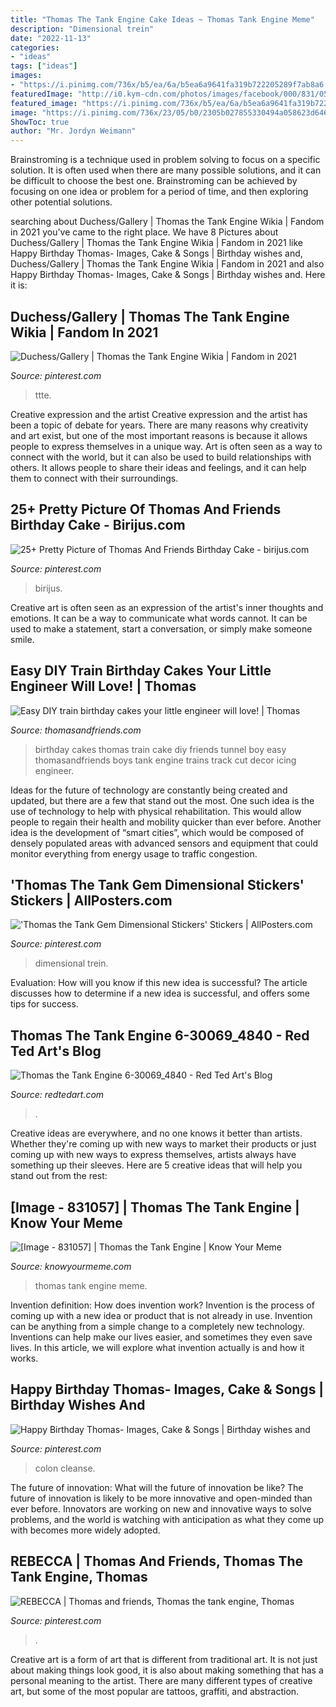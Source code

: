 ```yaml
---
title: "Thomas The Tank Engine Cake Ideas ~ Thomas Tank Engine Meme"
description: "Dimensional trein"
date: "2022-11-13"
categories:
- "ideas"
tags: ["ideas"]
images:
- "https://i.pinimg.com/736x/b5/ea/6a/b5ea6a9641fa319b722205289f7ab8a6.jpg"
featuredImage: "http://i0.kym-cdn.com/photos/images/facebook/000/831/057/692.png"
featured_image: "https://i.pinimg.com/736x/b5/ea/6a/b5ea6a9641fa319b722205289f7ab8a6.jpg"
image: "https://i.pinimg.com/736x/23/05/b0/2305b027855330494a058623d6464e88--cakes-to-make-thomas-the-tank.jpg"
ShowToc: true
author: "Mr. Jordyn Weimann"
---
```



Brainstroming is a technique used in problem solving to focus on a specific solution. It is often used when there are many possible solutions, and it can be difficult to choose the best one. Brainstroming can be achieved by focusing on one idea or problem for a period of time, and then exploring other potential solutions.

	

		
searching about Duchess/Gallery | Thomas the Tank Engine Wikia | Fandom in 2021 you've came to the right place. We have 8 Pictures about Duchess/Gallery | Thomas the Tank Engine Wikia | Fandom in 2021 like Happy Birthday Thomas- Images, Cake &amp; Songs | Birthday wishes and, Duchess/Gallery | Thomas the Tank Engine Wikia | Fandom in 2021 and also Happy Birthday Thomas- Images, Cake &amp; Songs | Birthday wishes and. Here it is:
		
    
## Duchess/Gallery | Thomas The Tank Engine Wikia | Fandom In 2021

<img loading=lazy src="https://i.pinimg.com/736x/b5/ea/6a/b5ea6a9641fa319b722205289f7ab8a6.jpg" onerror="this.onerror=null;this.src='https://tse1.mm.bing.net/th?id=OIP.cgKU8u4bKJgxq2VVD0A6pAHaEK&amp;pid=15.1';" alt="Duchess/Gallery | Thomas the Tank Engine Wikia | Fandom in 2021">

_Source: pinterest.com_

>ttte. 

	

Creative expression and the artist
Creative expression and the artist has been a topic of debate for years. There are many reasons why creativity and art exist, but one of the most important reasons is because it allows people to express themselves in a unique way. Art is often seen as a way to connect with the world, but it can also be used to build relationships with others. It allows people to share their ideas and feelings, and it can help them to connect with their surroundings.

    
## 25+ Pretty Picture Of Thomas And Friends Birthday Cake - Birijus.com

<img loading=lazy src="https://i.pinimg.com/originals/75/86/8f/75868f227af669783a30458654b16d7b.jpg" onerror="this.onerror=null;this.src='https://tse4.mm.bing.net/th?id=OIP.VJPdMmcRkb6l0m6mgsYM3QHaGV&amp;pid=15.1';" alt="25+ Pretty Picture of Thomas And Friends Birthday Cake - birijus.com">

_Source: pinterest.com_

>birijus. 

	

Creative art is often seen as an expression of the artist's inner thoughts and emotions. It can be a way to communicate what words cannot. It can be used to make a statement, start a conversation, or simply make someone smile.

    
## Easy DIY Train Birthday Cakes Your Little Engineer Will Love! | Thomas

<img loading=lazy src="http://www.thomasandfriends.com/en-ca/Images/TNF-Cake-tunnel2-700x467_tcm1108-306079.jpg" onerror="this.onerror=null;this.src='https://tse3.mm.bing.net/th?id=OIP.JzmhjXIKg-fiF9Uzw9DH8wHaJ4&amp;pid=15.1';" alt="Easy DIY train birthday cakes your little engineer will love! | Thomas">

_Source: thomasandfriends.com_

>birthday cakes thomas train cake diy friends tunnel boy easy thomasandfriends boys tank engine trains track cut decor icing engineer. 

	

Ideas for the future of technology are constantly being created and updated, but there are a few that stand out the most. One such idea is the use of technology to help with physical rehabilitation. This would allow people to regain their health and mobility quicker than ever before. Another idea is the development of “smart cities”, which would be composed of densely populated areas with advanced sensors and equipment that could monitor everything from energy usage to traffic congestion.

    
## &#039;Thomas The Tank Gem Dimensional Stickers&#039; Stickers | AllPosters.com

<img loading=lazy src="https://i.pinimg.com/736x/23/05/b0/2305b027855330494a058623d6464e88--cakes-to-make-thomas-the-tank.jpg" onerror="this.onerror=null;this.src='https://tse3.mm.bing.net/th?id=OIP.NOqkrxlvxHo8FkA9F8KRQgHaMJ&amp;pid=15.1';" alt="&#039;Thomas the Tank Gem Dimensional Stickers&#039; Stickers | AllPosters.com">

_Source: pinterest.com_

>dimensional trein. 

	

Evaluation: How will you know if this new idea is successful?
The article discusses how to determine if a new idea is successful, and offers some tips for success.

    
## Thomas The Tank Engine 6-30069_4840 - Red Ted Art&#039;s Blog

<img loading=lazy src="https://www.redtedart.com/wp-content/uploads/2012/04/Thomas-the-Tank-Engine-6-30069_4840.jpg" onerror="this.onerror=null;this.src='https://tse4.mm.bing.net/th?id=OIP.vnLmwtVTnrcH6Tv0aesGvwHaJ8&amp;pid=15.1';" alt="Thomas the Tank Engine 6-30069_4840 - Red Ted Art&#039;s Blog">

_Source: redtedart.com_

>. 

	

Creative ideas are everywhere, and no one knows it better than artists. Whether they're coming up with new ways to market their products or just coming up with new ways to express themselves, artists always have something up their sleeves. Here are 5 creative ideas that will help you stand out from the rest: 

    
## [Image - 831057] | Thomas The Tank Engine | Know Your Meme

<img loading=lazy src="http://i0.kym-cdn.com/photos/images/facebook/000/831/057/692.png" onerror="this.onerror=null;this.src='https://tse4.mm.bing.net/th?id=OIP.AsVG1WzfxI5tvrojouG0kgHaFd&amp;pid=15.1';" alt="[Image - 831057] | Thomas the Tank Engine | Know Your Meme">

_Source: knowyourmeme.com_

>thomas tank engine meme. 

	

Invention definition: How does invention work?
Invention is the process of coming up with a new idea or product that is not already in use. Invention can be anything from a simple change to a completely new technology. Inventions can help make our lives easier, and sometimes they even save lives. In this article, we will explore what invention actually is and how it works.

    
## Happy Birthday Thomas- Images, Cake &amp; Songs | Birthday Wishes And

<img loading=lazy src="https://i.pinimg.com/736x/d2/3b/ce/d23bce5de57921af9a820cfa021e3acb.jpg" onerror="this.onerror=null;this.src='https://tse4.mm.bing.net/th?id=OIP.OTtJpc1gF9pP1dYMrnns6QHaGZ&amp;pid=15.1';" alt="Happy Birthday Thomas- Images, Cake &amp; Songs | Birthday wishes and">

_Source: pinterest.com_

>colon cleanse. 

	

The future of innovation: What will the future of innovation be like?
The future of innovation is likely to be more innovative and open-minded than ever before. Innovators are working on new and innovative ways to solve problems, and the world is watching with anticipation as what they come up with becomes more widely adopted.

    
## REBECCA | Thomas And Friends, Thomas The Tank Engine, Thomas

<img loading=lazy src="https://i.pinimg.com/736x/c5/e2/bf/c5e2bfda90a697f5ffd70b25e50da1b0.jpg" onerror="this.onerror=null;this.src='https://tse4.mm.bing.net/th?id=OIP.hCAa63icvovhMOUVE5CH_QHaGU&amp;pid=15.1';" alt="REBECCA | Thomas and friends, Thomas the tank engine, Thomas">

_Source: pinterest.com_

>. 

	

Creative art is a form of art that is different from traditional art. It is not just about making things look good, it is also about making something that has a personal meaning to the artist. There are many different types of creative art, but some of the most popular are tattoos, graffiti, and abstraction.

